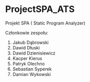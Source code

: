 # ProjectSPA_ATS
Projekt SPA ( Static Program Analyzer)

Członkowie zespołu:
1. Jakub Dąbrowski
2. Dawid Dłuski
3. Dawid Dzienisiewicz
4. Kacper Kierus
5. Patryk Olechno
6. Sebastian Syperek
7. Damian Wykowski

